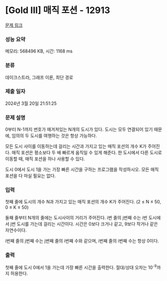 # [Gold III] 매직 포션 - 12913 

[문제 링크](https://www.acmicpc.net/problem/12913) 

### 성능 요약

메모리: 568496 KB, 시간: 1168 ms

### 분류

데이크스트라, 그래프 이론, 최단 경로

### 제출 일자

2024년 3월 20일 21:51:25

### 문제 설명

<p>0부터 N-1까지 번호가 매겨져있는 N개의 도시가 있다. 도시는 모두 연결되어 있기 때문에, 임의의 두 도시를 여행하는 것은 항상 가능하다.</p>

<p>모든 도시 사이를 이동하는데 걸리는 시간과 가지고 있는 매직 포션의 개수 K가 주어진다. 매직 포션은 평소보다 두 배 빠르게 움직일 수 있게 해준다. 한 도시에서 다른 도시로 이동할 때, 매직 포션을 하나 사용할 수 있다. </p>

<p>도시 0에서 도시 1을 가는 가장 빠른 시간을 구하는 프로그램을 작성하시오. 모든 매직 포션을 다 마실 필요는 없다.</p>

### 입력 

 <p>첫째 줄에 도시의 개수 N과 가지고 있는 매직 포션의 개수 K가 주어진다. (2 ≤ N ≤ 50, 0 ≤ K ≤ 50)</p>

<p>둘째 줄부터 N개의 줄에는 도시사이의 거리가 주어진다. i번 줄의 j번째 수는 i번 도시에서 j번 도시를 가는데 걸리는 시간이다. 시간은 0보다 크거나 같고, 9보다 작거나 같은 자연수이다.</p>

<p>i번째 줄의 j번째 수는 j번째 줄의 i번째 수와 같으며, i번째 줄의 i번째 수는 항상 0이다.</p>

### 출력 

 <p>첫째 줄에 도시 0에서 1을 가는데 가장 빠른 시간을 출력한다. 절대/상대 오차는 10<sup>-9</sup>까지 허용한다.</p>

